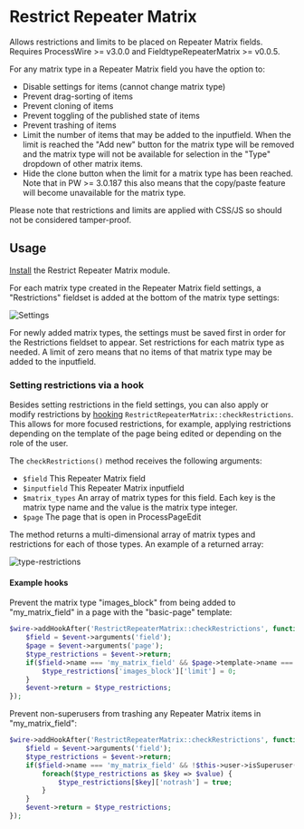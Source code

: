 # Restrict Repeater Matrix

Allows restrictions and limits to be placed on Repeater Matrix fields. Requires ProcessWire >= v3.0.0 and FieldtypeRepeaterMatrix >= v0.0.5.

For any matrix type in a Repeater Matrix field you have the option to:

* Disable settings for items (cannot change matrix type)
* Prevent drag-sorting of items
* Prevent cloning of items
* Prevent toggling of the published state of items
* Prevent trashing of items
* Limit the number of items that may be added to the inputfield. When the limit is reached the "Add new" button for the matrix type will be removed and the matrix type will not be available for selection in the "Type" dropdown of other matrix items.
* Hide the clone button when the limit for a matrix type has been reached. Note that in PW >= 3.0.187 this also means that the copy/paste feature will become unavailable for the matrix type.

Please note that restrictions and limits are applied with CSS/JS so should not be considered tamper-proof.

## Usage

[Install](http://modules.processwire.com/install-uninstall/) the Restrict Repeater Matrix module.

For each matrix type created in the Repeater Matrix field settings, a "Restrictions" fieldset is added at the bottom of the matrix type settings:

![Settings](https://user-images.githubusercontent.com/1538852/61585752-baa12a80-abb7-11e9-84ab-83cd154f0fb7.png)

For newly added matrix types, the settings must be saved first in order for the Restrictions fieldset to appear. Set restrictions for each matrix type as needed. A limit of zero means that no items of that matrix type may be added to the inputfield.

### Setting restrictions via a hook

Besides setting restrictions in the field settings, you can also apply or modify restrictions by [hooking](https://processwire.com/api/hooks/) `RestrictRepeaterMatrix::checkRestrictions`. This allows for more focused restrictions, for example, applying restrictions depending on the template of the page being edited or depending on the role of the user.

The `checkRestrictions()` method receives the following arguments:

* `$field` This Repeater Matrix field
* `$inputfield` This Repeater Matrix inputfield
* `$matrix_types` An array of matrix types for this field. Each key is the matrix type name and the value is the matrix type integer.
* `$page` The page that is open in ProcessPageEdit

The method returns a multi-dimensional array of matrix types and restrictions for each of those types. An example of a returned array:

![type-restrictions](https://user-images.githubusercontent.com/1538852/151681994-72bd6959-9548-4af8-ada9-4fc31f3567c0.png)

#### Example hooks

Prevent the matrix type "images_block" from being added to "my_matrix_field" in a page with the "basic-page" template:

```php
$wire->addHookAfter('RestrictRepeaterMatrix::checkRestrictions', function(HookEvent $event) {
    $field = $event->arguments('field');
    $page = $event->arguments('page');
    $type_restrictions = $event->return;
    if($field->name === 'my_matrix_field' && $page->template->name === 'basic-page') {
        $type_restrictions['images_block']['limit'] = 0;
    }
    $event->return = $type_restrictions;
});
```

Prevent non-superusers from trashing any Repeater Matrix items in "my_matrix_field":

```php
$wire->addHookAfter('RestrictRepeaterMatrix::checkRestrictions', function(HookEvent $event) {
    $field = $event->arguments('field');
    $type_restrictions = $event->return;
    if($field->name === 'my_matrix_field' && !$this->user->isSuperuser()) {
        foreach($type_restrictions as $key => $value) {
            $type_restrictions[$key]['notrash'] = true;
        }
    }
    $event->return = $type_restrictions;
});
```
